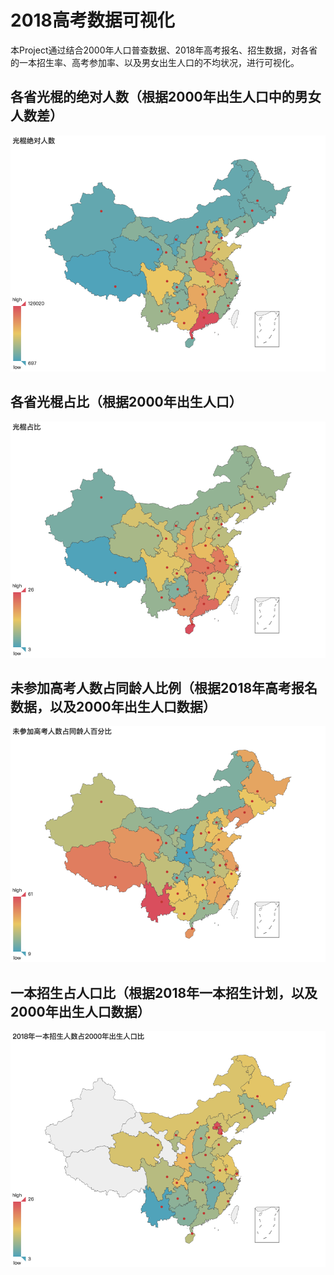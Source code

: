 # 2018高考数据可视化

本Project通过结合2000年人口普查数据、2018年高考报名、招生数据，对各省的一本招生率、高考参加率、以及男女出生人口的不均状况，进行可视化。

## 各省光棍的绝对人数（根据2000年出生人口中的男女人数差）

![](img_1.png)

## 各省光棍占比（根据2000年出生人口）

![](img_2.png)

## 未参加高考人数占同龄人比例（根据2018年高考报名数据，以及2000年出生人口数据）

![](img_3.png)

## 一本招生占人口比（根据2018年一本招生计划，以及2000年出生人口数据）

![](img_4.png)

